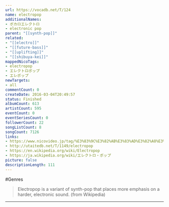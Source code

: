 ```yaml
---
url: https://vocadb.net/T/124
name: electropop
additionalNames: 
- ボカロエレクトロ
- electronic pop
parent: "[[synth-pop]]"
related:
- "[[electro]]"
- "[[future-bass]]"
- "[[uplifting]]"
- "[[shibuya-kei]]"
mappedNicoTags:
- electropop
- エレクトロポップ
- エレポップ
newTargets:
- all
commentCount: 0
createDate: 2016-03-04T20:49:57
status: Finished
albumCount: 613
artistCount: 595
eventCount: 0
eventSeriesCount: 0
followerCount: 22
songListCount: 8
songCount: 7126
links: 
- https://www.nicovideo.jp/tag/%E3%83%9C%E3%82%AB%E3%83%AD%E3%82%A8%E3%83%AC%E3%82%AF%E3%83%88%E3%83%AD
- http://utaitedb.net/T/1149/electropop
- https://en.wikipedia.org/wiki/Electropop
- https://ja.wikipedia.org/wiki/エレクトロ・ポップ
picture: false
descriptionLength: 111
---
```


#Genres

>Electropop is a variant of synth-pop that places more emphasis on a harder, electronic sound. (from Wikipedia)

---

